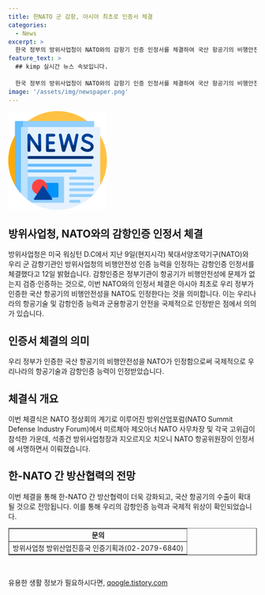 ```yaml
---
title: 한NATO 군 감항, 아시아 최초로 인증서 체결
categories:
  - News
excerpt: >
  한국 정부의 방위사업청이 NATO와의 감항기 인증 인정서를 체결하여 국산 항공기의 비행안전성을 국제적으로 인정받았다. 이번 협력으로 한NATO 간 항공 및 감항 분야 협력이 강화되며, 국산 항공기의 수출이 확대될 것으로 전망된다. 또한, 감항인증 지원 및 상호인정 절차가 단축될 것으로 예상되어 우리나라의 감항인증 능력이 세계적으로 인정받을 것으로 전망된다. NATO와의 파트너십을 통해 한국의 군 감항인증 능력이 세계적으로 확인되었다고 강조하며, 한NATO 간 방산협력의 강화가 기대된다.
feature_text: >
  ## kimp 실시간 뉴스 속보입니다.

  한국 정부의 방위사업청이 NATO와의 감항기 인증 인정서를 체결하여 국산 항공기의 비행안전성을 국제적으로 인정받았다. 이번 협력으로 한NATO 간 항공 및 감항 분야 협력이 강화되며, 국산 항공기의 수출이 확대될 것으로 전망된다. 또한, 감항인증 지원 및 상호인정 절차가 단축될 것으로 예상되어 우리나라의 감항인증 능력이 세계적으로 인정받을 것으로 전망된다. NATO와의 파트너십을 통해 한국의 군 감항인증 능력이 세계적으로 확인되었다고 강조하며, 한NATO 간 방산협력의 강화가 기대된다.
image: '/assets/img/newspaper.png'
---
```


<p><img src="/assets/img/newspaper.png" alt="kimplant 속보" /></p>

<h2 data-ke-size="size26">방위사업청, NATO와의 감항인증 인정서 체결</h2>

<p data-ke-size="size16">방위사업청은 미국 워싱턴 D.C에서 지난 9일(현지시각) 북대서양조약기구(NATO)와 우리 군 감항기관인 방위사업청의 비행안전성 인증 능력을 인정하는 감항인증 인정서를 체결했다고 12일 밝혔습니다. 감항인증은 정부기관이 항공기가 비행안전성에 문제가 없는지 검증·인증하는 것으로, 이번 NATO와의 인정서 체결은 아시아 최초로 우리 정부가 인증한 국산 항공기의 비행안전성을 NATO도 인정한다는 것을 의미합니다. 이는 우리나라의 항공기술 및 감항인증 능력과 군용항공기 안전을 국제적으로 인정받은 점에서 의의가 있습니다.</p>

<h2 data-ke-size="size26">인증서 체결의 의미</h2>

<p data-ke-size="size16">우리 정부가 인증한 국산 항공기의 비행안전성을 NATO가 인정함으로써 국제적으로 우리나라의 항공기술과 감항인증 능력이 인정받았습니다.</p>

<h2 data-ke-size="size26">체결식 개요</h2>

<p data-ke-size="size16">이번 체결식은 NATO 정상회의 계기로 이루어진 방위산업포럼(NATO Summit Defense Industry Forum)에서 미르체아 제오아너 NATO 사무차장 및 각국 고위급이 참석한 가운데, 석종건 방위사업청장과 지오르지오 치오니 NATO 항공위원장이 인정서에 서명하면서 이뤄졌습니다.</p>

<h2 data-ke-size="size26">한-NATO 간 방산협력의 전망</h2>

<p data-ke-size="size16">이번 체결을 통해 한-NATO 간 방산협력이 더욱 강화되고, 국산 항공기의 수출이 확대될 것으로 전망됩니다. 이를 통해 우리의 감항인증 능력과 국제적 위상이 확인되었습니다.</p>

<table style="width: 100%;" border="1">
<tbody>
<tr>
<td style="text-align: center; height: 17px;"><b>문의</b></td>
</tr>
<tr>
<td style="text-align: center; height: 17px;">방위사업청 방위산업진흥국 인증기획과(02-2079-6840)</td>
</tr>
</tbody>
</table>

<p data-ke-size="size16">&nbsp;</p>
유용한 생활 정보가 필요하시다면, <a href="https://qoogle.tistory.com" rel="dofollow">qoogle.tistory.com</a>


